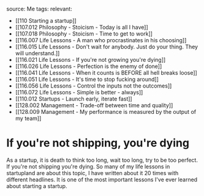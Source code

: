 source: Me
tags:
relevant:
- [[110 Starting a startup]]
- [[107.012 Philosophy - Stoicism - Today is all I have]]
- [[107.018 Philosophy - Stoicism - Time to get to work]]
- [[116.007 Life Lessons - A man who procrastinates in his choosing]]
- [[116.015 Life Lessons - Don't wait for anybody. Just do your thing. They will understand.]]
- [[116.021 Life Lessons - If you're not growing you're dying]]
- [[116.026 Life Lessons - Perfection is the enemy of done]]
- [[116.041 Life Lessons - When it counts is BEFORE all hell breaks loose]]
- [[116.051 Life Lessons - It's time to stop fucking around]]
- [[116.056 Life Lessons - Control the inputs not the outcomes]]
- [[116.072 Life Lessons - Simple is better - always]]
- [[110.012 Startups - Launch early, iterate fast]]
- [[128.002 Management - Trade-off between time and quality]]
- [[128.009 Management - My performance is measured by the output of my team]]

# If you're not shipping, you're dying

As a startup, it is death to think too long, wait too long, try to be too perfect. If you're not shipping you're dying. So many of my life lessons in startupland are about this topic, I have written about it 20 times with different headlines. It is one of the most important lessons I've ever learned about starting a startup.